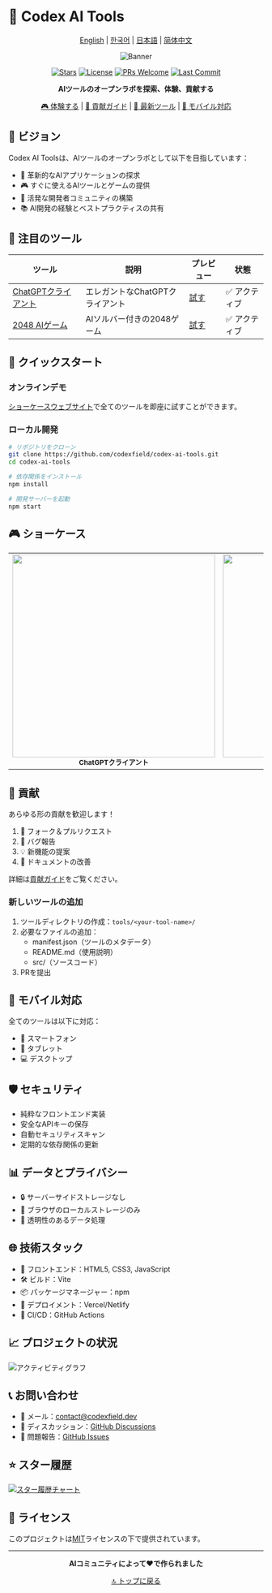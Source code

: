# 🚀 Codex AI Tools

<div align="center">

[English](README.md) | [한국어](README.ko.md) | [日本語](README.ja.md) | [简体中文](README.zh-CN.md)

![Banner](https://via.placeholder.com/800x200/10a37f/ffffff?text=Codex+AI+Tools)

[![Stars](https://img.shields.io/github/stars/codexfield/codex-ai-tools?style=social)](https://github.com/codexfield/codex-ai-tools/stargazers)
[![License](https://img.shields.io/badge/license-MIT-blue.svg)](LICENSE)
[![PRs Welcome](https://img.shields.io/badge/PRs-welcome-brightgreen.svg)](CONTRIBUTING.md)
[![Last Commit](https://img.shields.io/github/last-commit/codexfield/codex-ai-tools)](https://github.com/codexfield/codex-ai-tools/commits/main)

**AIツールのオープンラボを探索、体験、貢献する**

[🎮 体験する](https://codex-ai-tools.vercel.app) | [📖 貢献ガイド](CONTRIBUTING.md) | [🌟 最新ツール](#featured-tools) | [📱 モバイル対応](#mobile-support)

</div>

## 🎯 ビジョン

Codex AI Toolsは、AIツールのオープンラボとして以下を目指しています：

- 🔬 革新的なAIアプリケーションの探求
- 🎮 すぐに使えるAIツールとゲームの提供
- 🤝 活発な開発者コミュニティの構築
- 📚 AI開発の経験とベストプラクティスの共有

## 🌟 注目のツール

| ツール | 説明 | プレビュー | 状態 |
|--------|------|------------|-------|
| [ChatGPTクライアント](tools/chat-gpt) | エレガントなChatGPTクライアント | [試す](https://codex-ai-tools.vercel.app/chat-gpt) | ✅ アクティブ |
| [2048 AIゲーム](tools/game-2048) | AIソルバー付きの2048ゲーム | [試す](https://codex-ai-tools.vercel.app/game-2048) | ✅ アクティブ |

## 🚀 クイックスタート

### オンラインデモ

[ショーケースウェブサイト](https://codex-ai-tools.vercel.app)で全てのツールを即座に試すことができます。

### ローカル開発

```bash
# リポジトリをクローン
git clone https://github.com/codexfield/codex-ai-tools.git
cd codex-ai-tools

# 依存関係をインストール
npm install

# 開発サーバーを起動
npm start
```

## 🎮 ショーケース

<div align="center">
<table>
<tr>
<td align="center">
    <img src="docs/images/chat-preview.png" width="400px"/><br />
    <sub><b>ChatGPTクライアント</b></sub>
</td>
<td align="center">
    <img src="docs/images/2048-preview.png" width="400px"/><br />
    <sub><b>2048 AIゲーム</b></sub>
</td>
</tr>
</table>
</div>

## 🤝 貢献

あらゆる形の貢献を歓迎します！

1. 🔄 フォーク＆プルリクエスト
2. 🐛 バグ報告
3. 💡 新機能の提案
4. 📖 ドキュメントの改善

詳細は[貢献ガイド](CONTRIBUTING.md)をご覧ください。

### 新しいツールの追加

1. ツールディレクトリの作成：`tools/<your-tool-name>/`
2. 必要なファイルの追加：
   - manifest.json（ツールのメタデータ）
   - README.md（使用説明）
   - src/（ソースコード）
3. PRを提出

## 📱 モバイル対応

全てのツールは以下に対応：
- 📱 スマートフォン
- 📱 タブレット
- 💻 デスクトップ

## 🛡️ セキュリティ

- 純粋なフロントエンド実装
- 安全なAPIキーの保存
- 自動セキュリティスキャン
- 定期的な依存関係の更新

## 📊 データとプライバシー

- 🔒 サーバーサイドストレージなし
- 💾 ブラウザのローカルストレージのみ
- 🤝 透明性のあるデータ処理

## 🌐 技術スタック

- 🎨 フロントエンド：HTML5, CSS3, JavaScript
- 🛠️ ビルド：Vite
- 📦 パッケージマネージャー：npm
- 🚀 デプロイメント：Vercel/Netlify
- 🔄 CI/CD：GitHub Actions

## 📈 プロジェクトの状況

![アクティビティグラフ](https://activity-graph.herokuapp.com/graph?username=codexfield&theme=minimal)

## 📞 お問い合わせ

- 📧 メール：[contact@codexfield.dev](mailto:contact@codexfield.dev)
- 💬 ディスカッション：[GitHub Discussions](https://github.com/codexfield/codex-ai-tools/discussions)
- 🐛 問題報告：[GitHub Issues](https://github.com/codexfield/codex-ai-tools/issues)

## ⭐ スター履歴

[![スター履歴チャート](https://api.star-history.com/svg?repos=codexfield/codex-ai-tools&type=Date)](https://star-history.com/#codexfield/codex-ai-tools&Date)

## 📜 ライセンス

このプロジェクトは[MIT](LICENSE)ライセンスの下で提供されています。

---

<div align="center">

**AIコミュニティによって❤️で作られました**

[🔝 トップに戻る](#-codex-ai-tools)

</div>